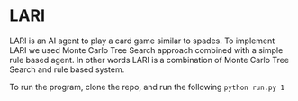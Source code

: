 # LARI
LARI is an AI agent to play a card game similar to spades.
To implement LARI we used Monte Carlo Tree Search approach combined with a simple rule based agent. In other words LARI is a combination of Monte Carlo Tree Search and rule based system.

To run the program, clone the repo, and run the following 
`python run.py 1`

